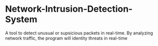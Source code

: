 # Network-Intrusion-Detection-System
A tool to detect unusual or supsicious packets in real-time. By analyzing network traffic, the program will identity threats in real-time 
